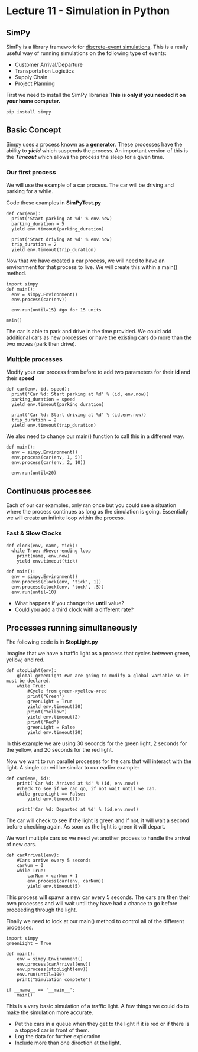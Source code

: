 # Lecture 11 - Simulation in Python

## SimPy
SimPy is a library framework for [discrete-event simulations](https://en.wikipedia.org/wiki/Discrete-event_simulation). This is a really useful way of running simulations on the following type of events:
- Customer Arrival/Departure
- Transportation Logistics
- Supply Chain
- Project Planning


First we need to install the SimPy libraries
**This is only if you needed it on your home computer.**
```
pip install simpy
```
## Basic Concept
Simpy uses a process known as a **generator**. These processes have the ability to ***yield*** which suspends the process. An important version of this is the ***Timeout*** which allows the process the sleep for a given time.
### Our first process
We will use the example of a car process. The car will be driving and parking for a while.

Code these examples in **SimPyTest.py**
```
def car(env):
  print('Start parking at %d' % env.now)
  parking_duration = 5
  yield env.timeout(parking_duration)

  print('Start driving at %d' % env.now)
  trip_duration = 2
  yield env.timeout(trip_duration)
```

Now that we have created a car process, we will need to have an environment for that process to live. We will create this within a main() method.
```
import simpy
def main():
  env = simpy.Environment()
  env.process(car(env))

  env.run(until=15) #go for 15 units

main()
```
The car is able to park and drive in the time provided. We could add additional cars as new processes or have the existing cars do more than the two moves (park then drive).

### Multiple processes
Modify your car process from before to add two parameters for their **id** and their **speed**
```
def car(env, id, speed):
  print('Car %d: Start parking at %d' % (id, env.now))
  parking_duration = speed
  yield env.timeout(parking_duration)

  print('Car %d: Start driving at %d' % (id,env.now))
  trip_duration = 2
  yield env.timeout(trip_duration)
```
We also need to change our main() function to call this in a different way.
```
def main():
  env = simpy.Environment()
  env.process(car(env, 1, 5))
  env.process(car(env, 2, 10))

  env.run(until=20)
```

## Continuous processes
Each of our car examples, only ran once but you could see a situation where the process continues as long as the simulation is going. Essentially we will create an infinite loop within the process.

### Fast & Slow Clocks
```
def clock(env, name, tick):
  while True: #Never-ending loop
    print(name, env.now)
    yield env.timeout(tick)

def main():
  env = simpy.Environment()
  env.process(clock(env, 'tick', 1))
  env.process(clock(env, 'tock', .5))
  env.run(until=10)
```
- What happens if you change the **until** value?
- Could you add a third clock with a different rate?

## Processes running simultaneously
The following code is in **StopLight.py**

Imagine that we have a traffic light as a process that cycles between green, yellow, and red.
```
def stopLight(env):
    global greenLight #we are going to modify a global variable so it must be declared.
    while True:
        #Cycle from green->yellow->red
        print("Green")
        greenLight = True
        yield env.timeout(30)
        print("Yellow")
        yield env.timeout(2)
        print("Red")
        greenLight = False
        yield env.timeout(20)
```
In this example we are using 30 seconds for the green light, 2 seconds for the yellow, and 20 seconds for the red light.

Now we want to run parallel processes for the cars that will interact with the light. A single car will be similar to our earlier example:
```
def car(env, id):
    print('Car %d: Arrived at %d' % (id, env.now))
    #check to see if we can go, if not wait until we can.
    while greenLight == False:
        yield env.timeout(1)

    print('Car %d: Departed at %d' % (id,env.now))
```
The car will check to see if the light is green and if not, it will wait a second before checking again. As soon as the light is green it will depart.

We want multiple cars so we need yet another process to handle the arrival of new cars.
```
def carArrival(env):
    #Cars arrive every 5 seconds
    carNum = 0
    while True:
        carNum = carNum + 1
        env.process(car(env, carNum))
        yield env.timeout(5)      
```
This process will spawn a new car every 5 seconds. The cars are then their own processes and will wait until they have had a chance to go before proceeding through the light.

Finally we need to look at our main() method to control all of the different processes.

```
import simpy
greenLight = True

def main():
    env = simpy.Environment()
    env.process(carArrival(env))
    env.process(stopLight(env))
    env.run(until=100)
    print("Simulation comptete")

if __name__ == '__main__':
    main()
```
This is a very basic simulation of a traffic light. A few things we could do to make the simulation more accurate.
- Put the cars in a queue when they get to the light if it is red or if there is a stopped car in front of them.
- Log the data for further exploration
- Include more than one direction at the light.
